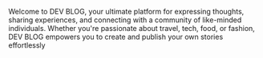 Welcome to DEV BLOG, your ultimate platform for expressing thoughts, sharing experiences, and connecting with a community of like-minded individuals. Whether you're passionate about travel, tech, food, or fashion, DEV BLOG empowers you to create and publish your own stories effortlessly
